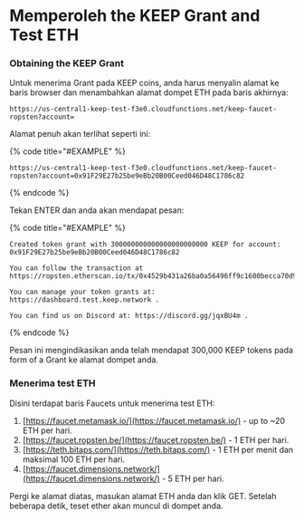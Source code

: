 # Memperoleh the KEEP Grant and Test ETH

### Obtaining the KEEP Grant

Untuk menerima Grant pada KEEP coins, anda harus menyalin alamat ke baris browser dan menambahkan alamat dompet ETH pada baris akhirnya:

```text
https://us-central1-keep-test-f3e0.cloudfunctions.net/keep-faucet-ropsten?account=
```

Alamat penuh akan terlihat seperti ini:

{% code title="\#EXAMPLE" %}
```text
https://us-central1-keep-test-f3e0.cloudfunctions.net/keep-faucet-ropsten?account=0x91F29E27b25be9eBb20B00Ceed046D48C1786c82
```
{% endcode %}

Tekan ENTER dan anda akan mendapat pesan:

{% code title="\#EXAMPLE" %}
```text
Created token grant with 300000000000000000000000 KEEP for account: 0x91F29E27b25be9eBb20B00Ceed046D48C1786c82

You can follow the transaction at https://ropsten.etherscan.io/tx/0x4529b431a26ba0a56496ff9c1600becca70d9eaf0469d920d942b365a2736e5c

You can manage your token grants at: https://dashboard.test.keep.network .

You can find us on Discord at: https://discord.gg/jqxBU4m .
```
{% endcode %}

Pesan ini mengindikasikan anda telah mendapat 300,000 KEEP tokens pada form of a Grant ke alamat dompet anda.

### Menerima test ETH

Disini terdapat baris Faucets untuk menerima test ETH:

1. [https://faucet.metamask.io/](https://faucet.metamask.io/) - up to ~20 ETH per hari.
2. ​[https://faucet.ropsten.be/](https://faucet.ropsten.be/) - 1 ETH per hari.
3. ​[https://teth.bitaps.com/](https://teth.bitaps.com/) - 1 ETH per menit dan maksimal 100 ETH per hari.
4. [https://faucet.dimensions.network/](https://faucet.dimensions.network/) - 5 ETH per hari.

Pergi ke alamat diatas, masukan alamat ETH anda dan klik GET. Setelah beberapa detik, teset ether akan muncul di dompet anda.

